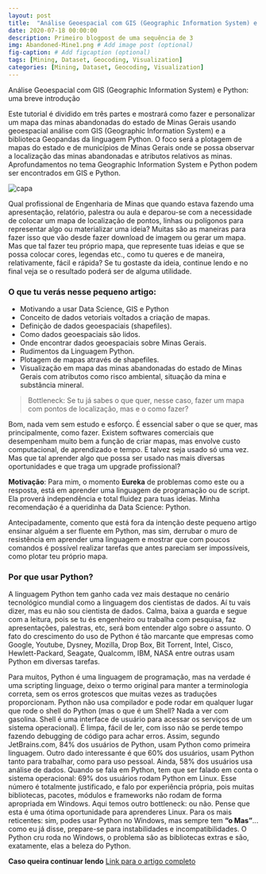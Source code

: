 ```yaml
---
layout: post
title:  "Análise Geoespacial com GIS (Geographic Information System) e Python: uma breve introdução"
date: 2020-07-18 00:00:00
description: Primeiro blogpost de uma sequência de 3
img: Abandoned-Mine1.png # Add image post (optional)
fig-caption: # Add figcaption (optional)
tags: [Mining, Dataset, Geocoding, Visualization]
categories: [Mining, Dataset, Geocoding, Visualization]
---
```


Análise Geoespacial com GIS (Geographic Information System) e Python: uma breve introdução

Este tutorial é dividido em três partes e mostrará como fazer e personalizar um mapa das minas abandonadas do estado de Minas Gerais usando geoespacial análise com GIS (Geographic Information System) e a biblioteca Geopandas da linguagem Python. O foco será a plotagem de mapas do estado e de municípios de Minas Gerais onde se possa observar a localização das minas abandonadas e atributos relativos as minas. Aprofundamentos no tema Geographic Information System e Python podem ser encontrados em GIS e Python.


![capa]({{site.baseurl}}/assets/img/capa.png)

Qual profissional de Engenharia de Minas que quando estava fazendo uma apresentação, relatório, palestra ou aula e deparou-se com a necessidade de colocar um mapa de localização de pontos, linhas ou polígonos para representar algo ou materializar uma ideia? Muitas são as maneiras para fazer isso que vão desde fazer download de imagem ou gerar um mapa. Mas que tal fazer teu próprio mapa, que represente tuas ideias e que se possa colocar cores, legendas etc., como tu queres e de maneira, relativamente, fácil e rápida? Se tu gostaste da ideia, continue lendo e no final veja se o resultado poderá ser de alguma utilidade.

### O que tu verás nesse pequeno artigo:

* Motivando a usar Data Science, GIS e Python
* Conceito de dados vetoriais voltados a criação de mapas.
* Definição de dados geoespaciais (shapefiles).
* Como dados geoespaciais são lidos.
* Onde encontrar dados geoespaciais sobre Minas Gerais.
* Rudimentos da Linguagem Python.
* Plotagem de mapas através de shapefiles.
* Visualização em mapa das minas abandonadas do estado de Minas Gerais com atributos como risco ambiental, situação da mina e substância mineral.

>Bottleneck: Se tu já sabes o que quer, nesse caso, fazer um mapa com pontos de localização, mas e o como fazer?

<p>Bom, nada vem sem estudo e esforço. É essencial saber o que se quer, mas principalmente, como fazer. Existem softwares comerciais que desempenham muito bem a função de criar mapas, mas envolve custo computacional, de aprendizado e tempo. E talvez seja usado só uma vez. Mas que tal aprender algo que possa ser usado nas mais diversas oportunidades e que traga um upgrade profissional?</p>

**Motivação**: Para mim, o momento **Eureka** de problemas como este ou a resposta, está em aprender uma linguagem de programação ou de script. Ela proverá independência e total fluidez para tuas ideias. Minha recomendação é a queridinha da Data Science: Python.

<p>Antecipadamente, comento que está fora da intenção deste pequeno artigo ensinar alguém a ser fluente em Python, mas sim, derrubar o muro de resistência em aprender uma linguagem e mostrar que com poucos comandos é possível realizar tarefas que antes pareciam ser impossíveis, como plotar teu próprio mapa.</p>

### Por que usar Python? ###
A linguagem Python tem ganho cada vez mais destaque no cenário tecnológico mundial como a linguagem dos cientistas de dados. Aí tu vais dizer, mas eu não sou cientista de dados. Calma, baixa a guarda e segue com a leitura, pois se tu és engenheiro ou trabalha com pesquisa, faz apresentações, palestras, etc, será bom entender algo sobre o assunto. O fato do crescimento do uso de Python é tão marcante que empresas como Google, Youtube, Dysney, Mozilla, Drop Box, Bit Torrent, Intel, Cisco, Hewlett-Packard, Seagate, Qualcomm, IBM, NASA entre outras usam Python em diversas tarefas.

Para muitos, Python é uma linguagem de programação, mas na verdade é uma scripting linguage, deixo o termo original para manter a terminologia correta, sem os erros grotescos que muitas vezes as traduções proporcionam. Python não usa compilador e pode rodar em qualquer lugar que rode o shell do Python (mas o que é um Shell? Nada a ver com gasolina. Shell é uma interface de usuário para acessar os serviços de um sistema operacional). É limpa, fácil de ler, com isso não se perde tempo fazendo debugging de código para achar erros. Assim, segundo JetBrains.com, 84% dos usuários de Python, usam Python como primeira linguagem. Outro dado interessante é que 60% dos usuários, usam Python tanto para trabalhar, como para uso pessoal. Ainda, 58% dos usuários usa análise de dados. Quando se fala em Python, tem que ser falado em conta o sistema operacional: 69% dos usuários rodam Python em Linux. Esse número é totalmente justificado, e falo por experiência própria, pois muitas bibliotecas, pacotes, módulos e frameworks não rodam de forma apropriada em Windows. Aqui temos outro bottleneck: ou não. Pense que esta é uma ótima oportunidade para aprenderes Linux. Para os mais reticentes: sim, podes usar Python no Windows, mas sempre tem **“o Mas”**... como eu já disse, prepare-se para instabilidades e incompatibilidades. O Python cru roda no Windows, o problema são as bibliotecas extras e são, exatamente, elas a beleza do Python.



**Caso queira continuar lendo** [Link para o artigo completo](https://www.linkedin.com/pulse/geoespacial-an%25C3%25A1lise-com-gis-geographic-information-e-nunes-concei%25C3%25A7%25C3%25A3o/)



